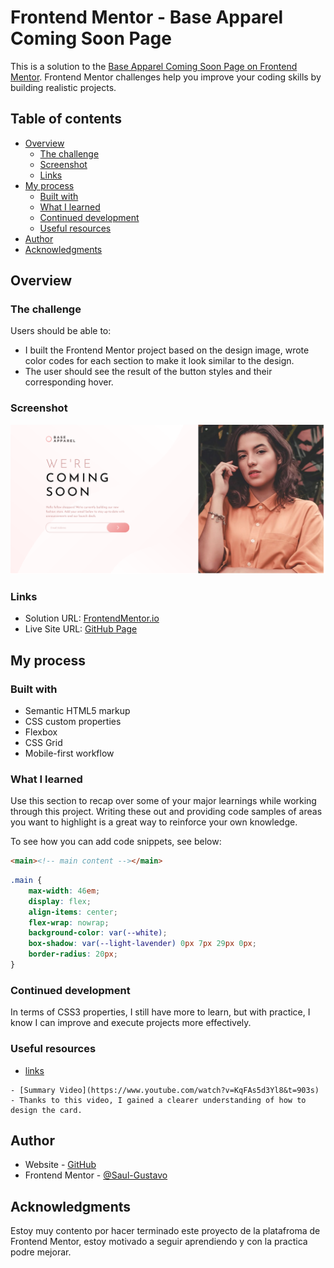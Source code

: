 # Frontend Mentor - Base Apparel Coming Soon Page

This is a solution to the [Base Apparel Coming Soon Page on Frontend Mentor](https://www.frontendmentor.io/challenges/results-summary-component-CE_K6s0maV). Frontend Mentor challenges help you improve your coding skills by building realistic projects. 

## Table of contents


- [Overview](#overview)
  - [The challenge](#the-challenge)
  - [Screenshot](#screenshot)
  - [Links](#links)
- [My process](#my-process)
  - [Built with](#built-with)
  - [What I learned](#what-i-learned)
  - [Continued development](#continued-development)
  - [Useful resources](#useful-resources)
- [Author](#author)
- [Acknowledgments](#acknowledgments)

## Overview

### The challenge

Users should be able to:

- I built the Frontend Mentor project based on the design image, wrote color codes for each section to make it look similar to the design.
- The user should see the result of the button styles and their corresponding hover.

### Screenshot

![Screenshot](images/Screenshot.png)


### Links

- Solution URL: [FrontendMentor.io](https://www.frontendmentor.io/challenges/base-apparel-coming-soon-page-5d46b47f8db8a7063f9331a0)
- Live Site URL: [GitHub Page](https://github.com/Saul-Gustavo/base-apparel-coming-soon-page)

## My process

### Built with

- Semantic HTML5 markup
- CSS custom properties
- Flexbox
- CSS Grid
- Mobile-first workflow


### What I learned

Use this section to recap over some of your major learnings while working through this project. Writing these out and providing code samples of areas you want to highlight is a great way to reinforce your own knowledge.

To see how you can add code snippets, see below:

```html
<main><!-- main content --></main>
```

```css
.main {
    max-width: 46em;
    display: flex;
    align-items: center;
    flex-wrap: nowrap;
    background-color: var(--white);
    box-shadow: var(--light-lavender) 0px 7px 29px 0px;
    border-radius: 20px;
}
```

### Continued development

In terms of CSS3 properties, I still have more to learn, but with practice, I know I can improve and execute projects more effectively.

### Useful resources
- [links](none)

~~~
- [Summary Video](https://www.youtube.com/watch?v=KqFAs5d3Yl8&t=903s) - Thanks to this video, I gained a clearer understanding of how to design the card.
~~~

## Author

- Website - [GitHub](https://github.com/Saul-Gustavo)
- Frontend Mentor - [@Saul-Gustavo](https://www.frontendmentor.io/profile/Saul-Gustavo)

## Acknowledgments
Estoy muy contento por hacer terminado este proyecto de la platafroma de Frontend Mentor, estoy motivado a seguir aprendiendo y con la practica podre mejorar.

